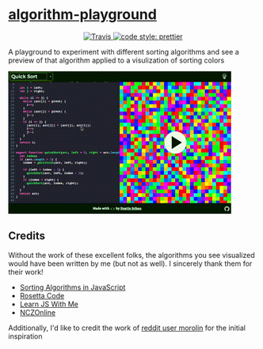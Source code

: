 # [algorithm-playground][algorithm-playground]

<p align="center">
  <a href="https://travis-ci.org/DSchau/algorithm-playground">
    <img alt="Travis" src="https://travis-ci.org/DSchau/algorithm-playground.svg?branch=master">
  </a>
  <a href="#badge">
    <img alt="code style: prettier" src="https://img.shields.io/badge/code_style-prettier-ff69b4.svg">
  </a>
</p>

A playground to experiment with different sorting algorithms and see a preview of that algorithm applied to a visulization of sorting colors

[![Algorithm Playground](./assets/algorithm-playground.gif)](https://giphy.com/gifs/xUOxf7xnJc4xVeZlDy/html5)

## Credits

Without the work of these excellent folks, the algorithms you see visualized would have been written by me (but not as well). I sincerely thank them for their work!

- [Sorting Algorithms in JavaScript](http://blog.benoitvallon.com/sorting-algorithms-in-javascript/sorting-algorithms-in-javascript-all-the-code/)
- [Rosetta Code](https://rosettacode.org/wiki/Sorting_algorithms/Cocktail_sort#JavaScript)
- [Learn JS With Me](http://learnjswith.me/quick-sort-in-javascript/)
- [NCZOnline](https://www.nczonline.net/blog/2009/09/08/computer-science-in-javascript-selection-sort/)

Additionally, I'd like to credit the work of [reddit user morolin](https://www.reddit.com/r/woahdude/comments/78fzi7/sorting_algorithms_visualized_gifv/?st=jaj5goe1&sh=e80fb95c) for the initial inspiration

[algorithm-playground]: https://algorithm-playground.com
